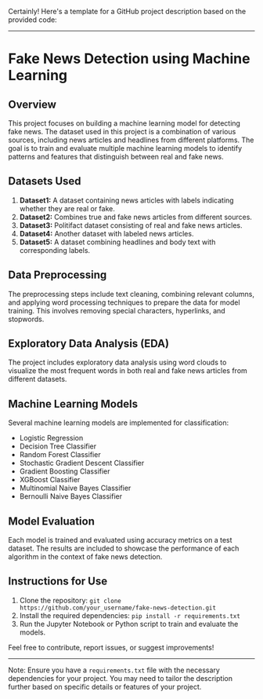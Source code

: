 Certainly! Here's a template for a GitHub project description based on the provided code:

---

# Fake News Detection using Machine Learning

## Overview

This project focuses on building a machine learning model for detecting fake news. The dataset used in this project is a combination of various sources, including news articles and headlines from different platforms. The goal is to train and evaluate multiple machine learning models to identify patterns and features that distinguish between real and fake news.

## Datasets Used

1. **Dataset1:** A dataset containing news articles with labels indicating whether they are real or fake.
2. **Dataset2:** Combines true and fake news articles from different sources.
3. **Dataset3:** Politifact dataset consisting of real and fake news articles.
4. **Dataset4:** Another dataset with labeled news articles.
5. **Dataset5:** A dataset combining headlines and body text with corresponding labels.

## Data Preprocessing

The preprocessing steps include text cleaning, combining relevant columns, and applying word processing techniques to prepare the data for model training. This involves removing special characters, hyperlinks, and stopwords.

## Exploratory Data Analysis (EDA)

The project includes exploratory data analysis using word clouds to visualize the most frequent words in both real and fake news articles from different datasets.

## Machine Learning Models

Several machine learning models are implemented for classification:

- Logistic Regression
- Decision Tree Classifier
- Random Forest Classifier
- Stochastic Gradient Descent Classifier
- Gradient Boosting Classifier
- XGBoost Classifier
- Multinomial Naive Bayes Classifier
- Bernoulli Naive Bayes Classifier

## Model Evaluation

Each model is trained and evaluated using accuracy metrics on a test dataset. The results are included to showcase the performance of each algorithm in the context of fake news detection.

## Instructions for Use

1. Clone the repository: `git clone https://github.com/your_username/fake-news-detection.git`
2. Install the required dependencies: `pip install -r requirements.txt`
3. Run the Jupyter Notebook or Python script to train and evaluate the models.

Feel free to contribute, report issues, or suggest improvements!

---

Note: Ensure you have a `requirements.txt` file with the necessary dependencies for your project. You may need to tailor the description further based on specific details or features of your project.
